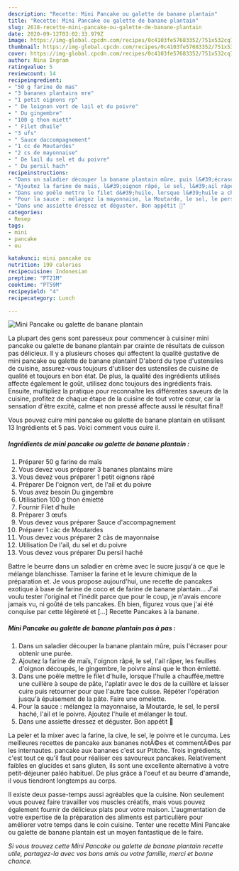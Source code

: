 ```yaml
---
description: "Recette: Mini Pancake ou galette de banane plantain"
title: "Recette: Mini Pancake ou galette de banane plantain"
slug: 2618-recette-mini-pancake-ou-galette-de-banane-plantain
date: 2020-09-12T03:02:33.979Z
image: https://img-global.cpcdn.com/recipes/0c4103fe57683352/751x532cq70/mini-pancake-ou-galette-de-banane-plantain-photo-principale-de-la-recette.jpg
thumbnail: https://img-global.cpcdn.com/recipes/0c4103fe57683352/751x532cq70/mini-pancake-ou-galette-de-banane-plantain-photo-principale-de-la-recette.jpg
cover: https://img-global.cpcdn.com/recipes/0c4103fe57683352/751x532cq70/mini-pancake-ou-galette-de-banane-plantain-photo-principale-de-la-recette.jpg
author: Nina Ingram
ratingvalue: 5
reviewcount: 14
recipeingredient:
- "50 g farine de mas"
- "3 bananes plantains mre"
- "1 petit oignons rp"
- " De loignon vert de lail et du poivre"
- " Du gingembre"
- "100 g thon miett"
- " Filet dhuile"
- "3 ufs"
- " Sauce daccompagnement"
- "1 cc de Moutardes"
- "2 cs de mayonnaise"
- " De lail du sel et du poivre"
- " Du persil hach"
recipeinstructions:
- "Dans un saladier découper la banane plantain mûre, puis l&#39;écraser pour obtenir une purée."
- "Ajoutez la farine de maïs, l&#39;oignon râpé, le sel, l&#39;ail râper, les feuilles d&#39;oignon découpés, le gingembre, le poivre ainsi que le thon émietté."
- "Dans une poêle mettre le filet d&#39;huile, lorsque l&#39;huile a chauffée,mettre une cuillère à soupe de pâte, l&#39;aplatir avec le dos de la cuillère et laisser cuire puis retourner pour que l&#39;autre face cuisse. Répéter l&#39;opération jusqu&#39;à épuisement de la pâte. Faire une omelette."
- "Pour la sauce : mélangez la mayonnaise, la Moutarde, le sel, le persil haché, l&#39;ail et le poivre. Ajoutez l&#39;huile et mélanger le tout."
- "Dans une assiette dressez et déguster. Bon appétit 🤗"
categories:
- Resep
tags:
- mini
- pancake
- ou

katakunci: mini pancake ou 
nutrition: 199 calories
recipecuisine: Indonesian
preptime: "PT21M"
cooktime: "PT59M"
recipeyield: "4"
recipecategory: Lunch

---
```



![Mini Pancake ou galette de banane plantain](https://img-global.cpcdn.com/recipes/0c4103fe57683352/751x532cq70/mini-pancake-ou-galette-de-banane-plantain-photo-principale-de-la-recette.jpg)

La plupart des gens sont paresseux pour commencer à cuisiner mini pancake ou galette de banane plantain par crainte de résultats de cuisson pas délicieux. Il y a plusieurs choses qui affectent la qualité gustative de mini pancake ou galette de banane plantain! D'abord du type d'ustensiles de cuisine, assurez-vous toujours d'utiliser des ustensiles de cuisine de qualité et toujours en bon état. De plus, la qualité des ingrédients utilisés affecte également le goût, utilisez donc toujours des ingrédients frais. Ensuite, multipliez la pratique pour reconnaître les différentes saveurs de la cuisine, profitez de chaque étape de la cuisine de tout votre cœur, car la sensation d'être excité, calme et non pressé affecte aussi le résultat final!

<!--inarticleads1-->

Vous pouvez cuire mini pancake ou galette de banane plantain en utilisant 13 Ingrédients et 5 pas. Voici comment vous cuire il.

##### Ingrédients de mini pancake ou galette de banane plantain :

1. Préparer 50 g farine de maïs
1. Vous devez vous préparer 3 bananes plantains mûre
1. Vous devez vous préparer 1 petit oignons râpé
1. Préparer  De l&#39;oignon vert, de l&#39;ail et du poivre
1. Vous avez besoin  Du gingembre
1. Utilisation 100 g thon émietté
1. Fournir  Filet d&#39;huile
1. Préparer 3 œufs
1. Vous devez vous préparer  Sauce d&#39;accompagnement
1. Préparer 1 càc de Moutardes
1. Vous devez vous préparer 2 càs de mayonnaise
1. Utilisation  De l&#39;ail, du sel et du poivre
1. Vous devez vous préparer  Du persil haché


Battre le beurre dans un saladier en crème avec le sucre jusqu&#39;à ce que le mélange blanchisse. Tamiser la farine et le levure chimique de la préparation et. Je vous propose aujourd&#39;hui, une recette de pancakes exotique à base de farine de coco et de farine de banane plantain… J&#39;ai voulu tester l&#39;original et l&#39;inédit parce que pour le coup, je n&#39;avais encore jamais vu, ni goûté de tels pancakes. Eh bien, figurez vous que j&#39;ai été conquise par cette légèreté et […] Recette Pancakes à la banane. 

<!--inarticleads2-->

##### Mini Pancake ou galette de banane plantain pas à pas :

1. Dans un saladier découper la banane plantain mûre, puis l&#39;écraser pour obtenir une purée.
1. Ajoutez la farine de maïs, l&#39;oignon râpé, le sel, l&#39;ail râper, les feuilles d&#39;oignon découpés, le gingembre, le poivre ainsi que le thon émietté.
1. Dans une poêle mettre le filet d&#39;huile, lorsque l&#39;huile a chauffée,mettre une cuillère à soupe de pâte, l&#39;aplatir avec le dos de la cuillère et laisser cuire puis retourner pour que l&#39;autre face cuisse. Répéter l&#39;opération jusqu&#39;à épuisement de la pâte. Faire une omelette.
1. Pour la sauce : mélangez la mayonnaise, la Moutarde, le sel, le persil haché, l&#39;ail et le poivre. Ajoutez l&#39;huile et mélanger le tout.
1. Dans une assiette dressez et déguster. Bon appétit 🤗


La peler et la mixer avec la farine, la cive, le sel, le poivre et le curcuma. Les meilleures recettes de pancake aux bananes notÃ©es et commentÃ©es par les internautes. pancake aux bananes c&#39;est sur Ptitche. Trois ingrédients, c&#39;est tout ce qu&#39;il faut pour réaliser ces savoureux pancakes. Relativement faibles en glucides et sans gluten, ils sont une excellente alternative à votre petit-déjeuner paléo habituel. De plus grâce à l&#39;oeuf et au beurre d&#39;amande, il vous tiendront longtemps au corps. 

<!--inarticleads1-->

<p>
Il existe deux passe-temps aussi agréables que la cuisine. Non seulement vous pouvez faire travailler vos muscles créatifs, mais vous pouvez également fournir de délicieux plats pour votre maison. L'augmentation de votre expertise de la préparation des aliments est particulière pour améliorer votre temps dans le coin cuisine. Tenter une recette Mini Pancake ou galette de banane plantain est un moyen fantastique de le faire.
</p>

<p>
<i>Si vous trouvez cette Mini Pancake ou galette de banane plantain recette utile, partagez-la avec vos bons amis ou votre famille, merci et bonne chance.</i>
</p>
